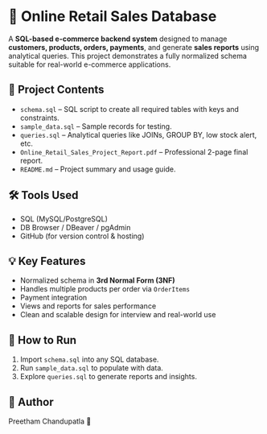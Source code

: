 
# 🛒 Online Retail Sales Database

A **SQL-based e-commerce backend system** designed to manage **customers, products, orders, payments**, and generate **sales reports** using analytical queries. This project demonstrates a fully normalized schema suitable for real-world e-commerce applications.

## 📁 Project Contents
- `schema.sql` – SQL script to create all required tables with keys and constraints.
- `sample_data.sql` – Sample records for testing.
- `queries.sql` – Analytical queries like JOINs, GROUP BY, low stock alert, etc.
- `Online_Retail_Sales_Project_Report.pdf` – Professional 2-page final report.
- `README.md` – Project summary and usage guide.

## 🛠️ Tools Used
- SQL (MySQL/PostgreSQL)
- DB Browser / DBeaver / pgAdmin
- GitHub (for version control & hosting)

## 💡 Key Features
- Normalized schema in **3rd Normal Form (3NF)**
- Handles multiple products per order via `OrderItems`
- Payment integration
- Views and reports for sales performance
- Clean and scalable design for interview and real-world use

## 🚀 How to Run
1. Import `schema.sql` into any SQL database.
2. Run `sample_data.sql` to populate with data.
3. Explore `queries.sql` to generate reports and insights.

## 👤 Author
Preetham Chandupatla 💙
